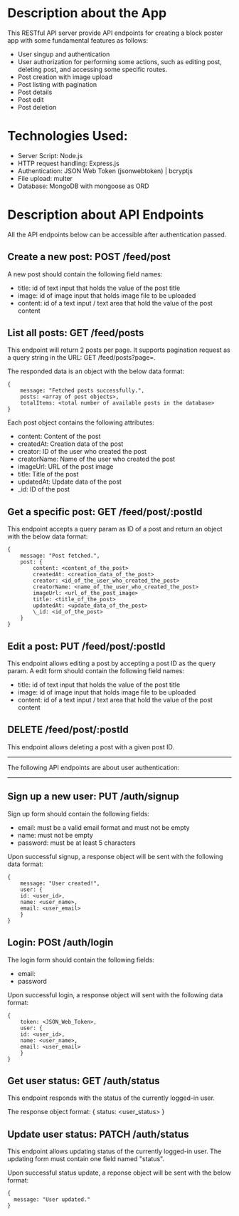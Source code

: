 # Description about the App

This RESTful API server provide API endpoints for creating a block poster app with some fundamental features as follows:

- User singup and authentication
- User authorization for performing some actions, such as editing post, deleting post, and accessing some specific routes.
- Post creation with image upload
- Post listing with pagination
- Post details
- Post edit
- Post deletion

# Technologies Used:

- Server Script: Node.js
- HTTP request handling: Express.js
- Authentication: JSON Web Token (jsonwebtoken) | bcryptjs
- File upload: multer
- Database: MongoDB with mongoose as ORD

# Description about API Endpoints

All the API endpoints below can be accessible after authentication passed.

## Create a new post: POST /feed/post

A new post should contain the following field names:

- title: id of text input that holds the value of the post title
- image: id of image input that holds image file to be uploaded
- content: id of a text input / text area that hold the value of the post content

## List all posts: GET /feed/posts

This endpoint will return 2 posts per page. It supports pagination request as a query string in the URL: GET /feed/posts?page=<pagenumber>.

The responded data is an object with the below data format:

```
{
    message: "Fetched posts successfully.",
    posts: <array of post objects>,
    totalItems: <total number of available posts in the database>
}
```

Each post object contains the following attributes:

- content: Content of the post
- createdAt: Creation data of the post
- creator: ID of the user who created the post
- creatorName: Name of the user who created the post
- imageUrl: URL of the post image
- title: Title of the post
- updatedAt: Update data of the post
- \_id: ID of the post

## Get a specific post: GET /feed/post/:postId

This endpoint accepts a query param as ID of a post and return an object with the below data format:

```
{
    message: "Post fetched.",
    post: {
        content: <content_of_the_post>
        createdAt: <creation_data_of_the_post>
        creator: <id_of_the_user_who_created_the_post>
        creatorName: <name_of_the_user_who_created_the_post>
        imageUrl: <url_of_the_post_image>
        title: <title_of_the_post>
        updatedAt: <update_data_of_the_post>
        \_id: <id_of_the_post>
    }
}
```

## Edit a post: PUT /feed/post/:postId

This endpoint allows editing a post by accepting a post ID as the query param.
A edit form should contain the following field names:

- title: id of text input that holds the value of the post title
- image: id of image input that holds image file to be uploaded
- content: id of a text input / text area that hold the value of the post content

## DELETE /feed/post/:postId

This endpoint allows deleting a post with a given post ID.

---

The following API endpoints are about user authentication:

---

## Sign up a new user: PUT /auth/signup

Sign up form should contain the following fields:

- email: must be a valid email format and must not be empty
- name: must not be empty
- password: must be at least 5 characters

Upon successful signup, a response object will be sent with the following data format:

```
{
    message: "User created!",
    user: {
    id: <user_id>,
    name: <user_name>,
    email: <user_email>
    }
}
```

## Login: POSt /auth/login

The login form should contain the following fields:

- email:
- password

Upon successful login, a response object will sent with the following data format:

```
{
    token: <JSON_Web_Token>,
    user: {
    id: <user_id>,
    name: <user_name>,
    email: <user_email>
    }
}
```

## Get user status: GET /auth/status

This endpoint responds with the status of the currently logged-in user.

The response object format: { status: <user_status> }

## Update user status: PATCH /auth/status

This endpoint allows updating status of the currently logged-in user. The updating form must contain one field named "status".

Upon successful status update, a reponse object will be sent with the below format:

```
{
  message: "User updated."
}
```
